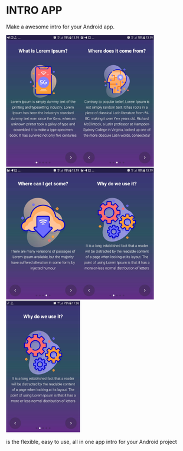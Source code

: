 INTRO APP
======

Make a awesome intro for your Android app.

<img src="https://github.com/aghamiri98/Intro/blob/master/pic/shot01.jpg" width="200"><img src="https://github.com/aghamiri98/Intro/blob/master/pic/shot02.jpg" width="200"><img src="https://github.com/aghamiri98/Intro/blob/master/pic/shot03.jpg" width="200"><img src="https://github.com/aghamiri98/Intro/blob/master/pic/shot04.jpg" width="200"><img src="https://github.com/aghamiri98/Intro/blob/master/pic/shot05.jpg" width="200">



is the flexible, easy to use, all in one app intro for your Android project